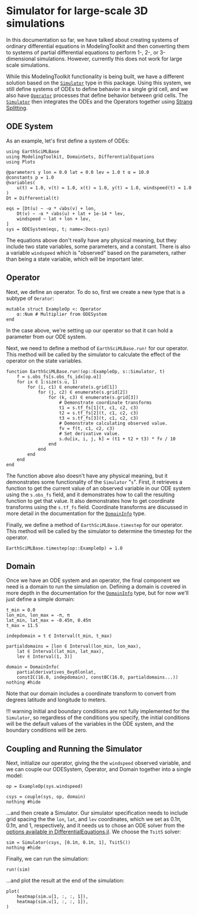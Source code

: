 # Simulator for large-scale 3D simulations

In this documentation so far, we have talked about creating systems of ordinary differential equations in ModelingToolkit and then converting them to systems of partial differential equations to perform 1-, 2-, or 3-dimensional simulations.
However, currently this does not work for large scale simulations.

While this ModelingToolkit functionality is being built, we have a different solution based on the [`Simulator`](@ref) type in this package.
Using this system, we still define systems of ODEs to define behavior in a single grid cell, and we also have [`Operator`](@ref) processes that define behavior between grid cells.
The [`Simulator`](@ref) then integrates the ODEs and the Operators together using [Strang Splitting](https://en.wikipedia.org/wiki/Strang_splitting).

## ODE System

As an example, let's first define a system of ODEs:

```@example sim
using EarthSciMLBase
using ModelingToolkit, DomainSets, DifferentialEquations
using Plots

@parameters y lon = 0.0 lat = 0.0 lev = 1.0 t α = 10.0
@constants p = 1.0
@variables(
    u(t) = 1.0, v(t) = 1.0, x(t) = 1.0, y(t) = 1.0, windspeed(t) = 1.0
)
Dt = Differential(t)

eqs = [Dt(u) ~ -α * √abs(v) + lon,
    Dt(v) ~ -α * √abs(u) + lat + 1e-14 * lev,
    windspeed ~ lat + lon + lev,
]
sys = ODESystem(eqs, t; name=:Docs₊sys)
```

The equations above don't really have any physical meaning, but they include two state variables, some parameters, and a constant. 
There is also a variable `windspeed` which is "observed" based on the parameters, rather than being a state variable, which will be important later.

## Operator

Next, we define an operator. To do so, first we create a new type that is a subtype of `Oerator`:

```@example sim
mutable struct ExampleOp <: Operator
    α::Num # Multiplier from ODESystem
end
```
In the case above, we're setting up our operator so that it can hold a parameter from our ODE system.

Next, we need to define a method of `EarthSciMLBase.run!` for our operator. This method will be called by the simulator to calculate the effect of the operator on the state variables.

```@example sim
function EarthSciMLBase.run!(op::ExampleOp, s::Simulator, t)
    f = s.obs_fs[s.obs_fs_idx[op.α]]
    for ix ∈ 1:size(s.u, 1)
        for (i, c1) ∈ enumerate(s.grid[1])
            for (j, c2) ∈ enumerate(s.grid[2])
                for (k, c3) ∈ enumerate(s.grid[3])
                    # Demonstrate coordinate transforms
                    t1 = s.tf_fs[1](t, c1, c2, c3)
                    t2 = s.tf_fs[2](t, c1, c2, c3)
                    t3 = s.tf_fs[3](t, c1, c2, c3)
                    # Demonstrate calculating observed value.
                    fv = f(t, c1, c2, c3)
                    # Set derivative value.
                    s.du[ix, i, j, k] = (t1 + t2 + t3) * fv / 10
                end
            end
        end
    end
end
```
The function above also doesn't have any physical meaning, but it demonstrates some functionality of the `Simulator` "`s`".
First, it retrieves a function to get the current value of an observed variable in our
ODE system using the `s.obs_fs` field, and it demonstrates how to call the resulting 
function to get that value.
It also demonstrates how to get coordinate transforms using the `s.tf_fs` field.
Coordinate transforms are discussed in more detail in the documentation for the [`DomainInfo`](@ref) type.

Finally, we define a method of `EarthSciMLBase.timestep` for our operator. This method will be called by the simulator to determine the timestep for the operator.
```@example sim
EarthSciMLBase.timestep(op::ExampleOp) = 1.0
```

## Domain

Once we have an ODE system and an operator, the final component we need is a domain to run the simulation on.
Defining a domain is covered in more depth in the documentation for the [`DomainInfo`](@ref) type, but for now we'll just define a simple domain:

```@example sim
t_min = 0.0
lon_min, lon_max = -π, π
lat_min, lat_max = -0.45π, 0.45π
t_max = 11.5

indepdomain = t ∈ Interval(t_min, t_max)

partialdomains = [lon ∈ Interval(lon_min, lon_max),
    lat ∈ Interval(lat_min, lat_max),
    lev ∈ Interval(1, 3)]

domain = DomainInfo(
    partialderivatives_δxyδlonlat,
    constIC(16.0, indepdomain), constBC(16.0, partialdomains...))
nothing #hide
```

Note that our domain includes a coordinate transform to convert from degrees latitude and longitude to meters.

!!! warning
    Initial and boundary conditions are not fully implemented for the `Simulator`, so regardless
    of the conditions you specify, the initial conditions will be the default values
    of the variables in the ODE system, and the boundary conditions will be zero.

## Coupling and Running the Simulator

Next, initialize our operator, giving the the `windspeed` observed variable, and we can couple our ODESystem, Operator, and Domain together into a single model:

```@example sim
op = ExampleOp(sys.windspeed)

csys = couple(sys, op, domain)
nothing #hide
```

...and then create a Simulator. 
Our simulator specification needs to include grid spacing the the `lon`, `lat`, and `lev`
coordinates, which we set as 0.1π, 0.1π, and 1, respectively, and it needs us to 
chose an ODE solver from the [options available in DifferentialEquations.jl](https://docs.sciml.ai/DiffEqDocs/stable/solvers/ode_solve/).
We choose the `Tsit5` solver:

```@example sim
sim = Simulator(csys, [0.1π, 0.1π, 1], Tsit5())
nothing #hide
```

Finally, we can run the simulation:

```@example sim
run!(sim)
```

...and plot the result at the end of the simulation:

```@example sim
plot(
    heatmap(sim.u[1, :, :, 1]),
    heatmap(sim.u[1, :, :, 1]),
)
```